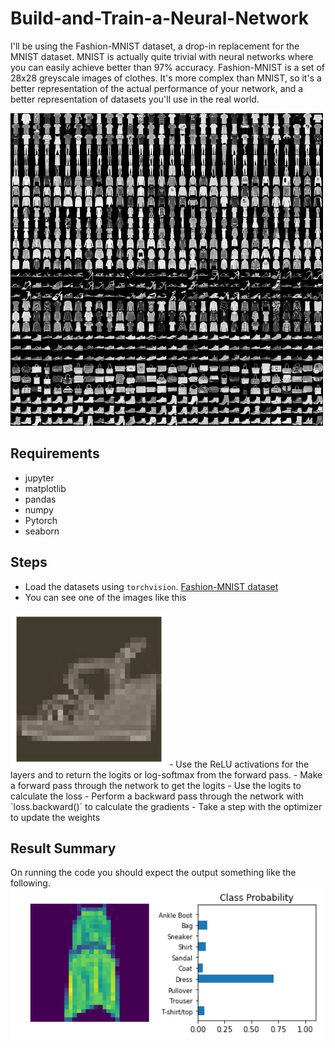 # Build-and-Train-a-Neural-Network

I'll be using the Fashion-MNIST dataset, a drop-in replacement for the MNIST dataset. MNIST is actually quite trivial with neural networks where you can easily achieve better than 97% accuracy. Fashion-MNIST is a set of 28x28 greyscale images of clothes. It's more complex than MNIST, so it's a better representation of the actual performance of your network, and a better representation of datasets you'll use in the real world.

<img src='assets/fashion-mnist-sprite.png' width=500px>

## Requirements
- jupyter
- matplotlib
- pandas
- numpy
- Pytorch 
- seaborn

## Steps 
- Load the datasets using `torchvision`. [Fashion-MNIST dataset](https://github.com/zalandoresearch/fashion-mnist)
- You can see one of the images like this
<img src='assets/Test_Image_Show.png' width=250px>
- Use the ReLU activations for the layers and to return the logits or log-softmax from the forward pass.
- Make a forward pass through the network to get the logits 
- Use the logits to calculate the loss
- Perform a backward pass through the network with `loss.backward()` to calculate the gradients
- Take a step with the optimizer to update the weights

## Result Summary

On running the code you should expect the output something like the following. 
<img src='assets/Results_Fashion_MNIST.png' width=500px>
